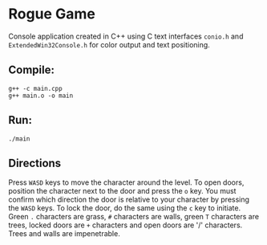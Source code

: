 Rogue Game
==========

Console application created in C++ using C text interfaces `conio.h` and `ExtendedWin32Console.h` for color output and text positioning.

Compile:
---------
    g++ -c main.cpp
    g++ main.o -o main

Run:
-----
    ./main

Directions
----------

Press `WASD` keys to move the character around the level. To open doors, position the character next to the door and press the `o` key. You must confirm which direction the door is relative to your character by pressing the `WASD` keys. To lock the door, do the same using the `c` key to initiate. Green `.` characters are grass, `#` characters are walls, green `T` characters are trees, locked doors are `+` characters and open doors are '/' characters. Trees and walls are impenetrable.

